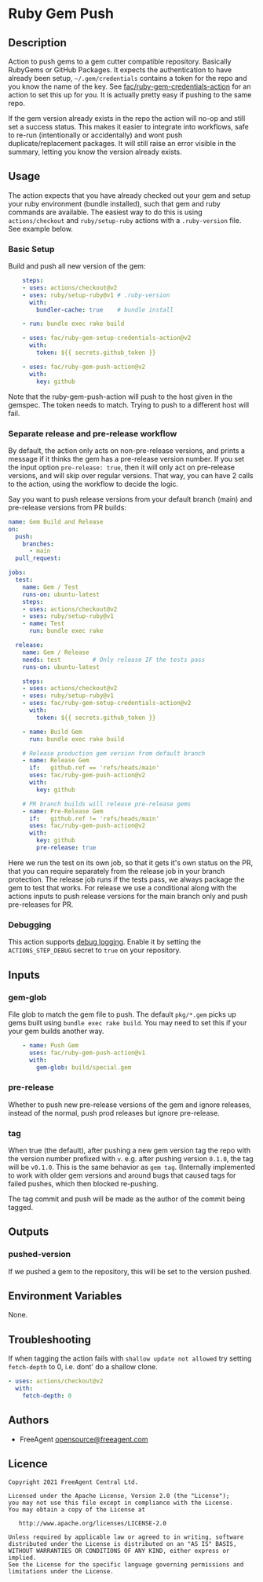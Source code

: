 # Ruby Gem Push

## Description

Action to push gems to a gem cutter compatible repository. Basically RubyGems or GitHub Packages. It expects the authentication to have already been setup, `~/.gem/credentials` contains a token for the repo and you know the name of the key.
See [fac/ruby-gem-credentials-action](https://github.com/fac/ruby-gem-setup-credentials-action) for an action to set this up for you. It is actually pretty easy if pushing to the same repo.

If the gem version already exists in the repo the action will no-op and still set a success status. This makes it easier to integrate into workflows, safe to re-run (intentionally or accidentally) and wont push duplicate/replacement packages.
It will still raise an error visible in the summary, letting you know the version already exists.

## Usage

The action expects that you have already checked out your gem and setup your ruby environment (bundle installed), such that gem and ruby commands are available. The easiest way to do this is using `actions/checkout` and `ruby/setup-ruby` actions with a `.ruby-version` file. See example below.

### Basic Setup

Build and push all new version of the gem:

```yaml
    steps:
    - uses: actions/checkout@v2
    - uses: ruby/setup-ruby@v1 # .ruby-version
      with:
        bundler-cache: true    # bundle install

    - run: bundle exec rake build

    - uses: fac/ruby-gem-setup-credentials-action@v2
      with:
        token: ${{ secrets.github_token }}

    - uses: fac/ruby-gem-push-action@v2
      with:
        key: github
```

Note that the ruby-gem-push-action will push to the host given in the gemspec. The token needs to match. Trying to push to a different host will fail.

### Separate release and pre-release workflow

By default, the action only acts on non-pre-release versions, and prints a message if it thinks the gem has a pre-release version number. If you set the input option `pre-release: true`, then it will only act on pre-release versions, and will skip over regular versions. That way, you can have 2 calls to the action, using the workflow to decide the logic.

Say you want to push release versions from your default branch (main) and pre-release versions from PR builds:

```yaml
name: Gem Build and Release
on:
  push:
    branches:
      - main
  pull_request:

jobs:
  test:
    name: Gem / Test
    runs-on: ubuntu-latest
    steps:
    - uses: actions/checkout@v2
    - uses: ruby/setup-ruby@v1
    - name: Test
      run: bundle exec rake

  release:
    name: Gem / Release
    needs: test         # Only release IF the tests pass
    runs-on: ubuntu-latest

    steps:
    - uses: actions/checkout@v2
    - uses: ruby/setup-ruby@v1
    - uses: fac/ruby-gem-setup-credentials-action@v2
      with:
        token: ${{ secrets.github_token }}

    - name: Build Gem
      run: bundle exec rake build

    # Release production gem version from default branch
    - name: Release Gem
      if:   github.ref == 'refs/heads/main'
      uses: fac/ruby-gem-push-action@v2
      with:
        key: github

    # PR branch builds will release pre-release gems
    - name: Pre-Release Gem
      if:   github.ref != 'refs/heads/main'
      uses: fac/ruby-gem-push-action@v2
      with:
        key: github
        pre-release: true
```

Here we run the test on its own job, so that it gets it's own status on the PR, that you can require separately from the release job in your branch protection.
The release job runs if the tests pass, we always package the gem to test that works. For release we use a conditional along with the actions inputs to push release versions for the main branch only and push pre-releases for PR.

### Debugging

This action supports [debug logging](https://docs.github.com/en/actions/managing-workflow-runs/enabling-debug-logging#enabling-step-debug-logging). Enable it by setting the `ACTIONS_STEP_DEBUG` secret to `true` on your repository.

## Inputs

### gem-glob

File glob to match the gem file to push. The default `pkg/*.gem` picks up gems built using `bundle exec rake build`. You may need to set this if your your gem builds another way.

```yaml
    - name: Push Gem
      uses: fac/ruby-gem-push-action@v1
      with:
        gem-glob: build/special.gem
```
### pre-release

Whether to push new pre-release versions of the gem and ignore releases, instead of the normal, push prod releases but ignore pre-release.

### tag

When true (the default), after pushing a new gem version tag the repo with
the version number prefixed with `v`. e.g. after pushing version `0.1.0`, the
tag will be `v0.1.0`. This is the same behavior as `gem tag`. (Internally
implemented to work with older gem versions and around bugs that caused tags for failed pushes, which then blocked re-pushing.

The tag commit and push will be made as the author of the commit being tagged.

## Outputs

### pushed-version

If we pushed a gem to the repository, this will be set to the version pushed.

## Environment Variables

None.

## Troubleshooting

If when tagging the action fails with `shallow update not allowed` try setting `fetch-depth` to 0, i.e. dont' do a shallow clone.

```yml
- uses: actions/checkout@v2
  with:
    fetch-depth: 0
```


## Authors

* FreeAgent <opensource@freeagent.com>

## Licence

```
Copyright 2021 FreeAgent Central Ltd.

Licensed under the Apache License, Version 2.0 (the "License");
you may not use this file except in compliance with the License.
You may obtain a copy of the License at

   http://www.apache.org/licenses/LICENSE-2.0

Unless required by applicable law or agreed to in writing, software
distributed under the License is distributed on an "AS IS" BASIS,
WITHOUT WARRANTIES OR CONDITIONS OF ANY KIND, either express or implied.
See the License for the specific language governing permissions and
limitations under the License.
```
